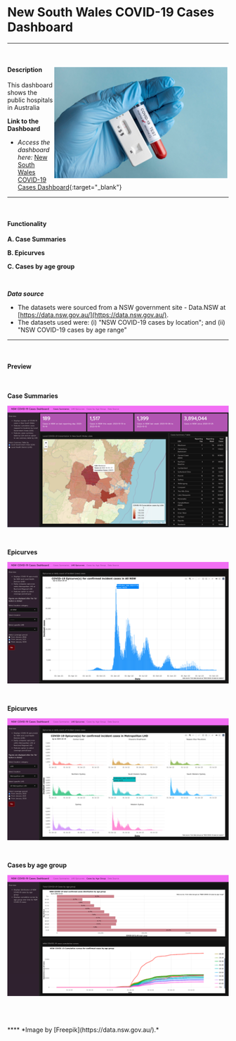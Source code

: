 # New South Wales COVID-19 Cases Dashboard 

***
<br>

<div class = "clear-fix">
  <img src="assets/images/covid_img.png" style="float:right;width:400px;"/>
  <h4> Description </h4>
  <p> This dashboard shows the public hospitals in Australia</p>
</div>

**Link to the Dashboard**

* *Access the dashboard here:* [New South Wales COVID-19 Cases Dashboard](https://mmg1217.shinyapps.io/nsw_covid_dashboard/){:target="_blank"}


***
<br>

#### Functionality

**A. Case Summaries**

**B. Epicurves**

**C. Cases by age group**


<br>


***Data source***

* The datasets were  sourced from a NSW government site - Data.NSW at [https://data.nsw.gov.au/](https://data.nsw.gov.au/). 
* The datasets used were: (i) "NSW COVID-19 cases by location"; and (ii) "NSW COVID-19 cases by age range"




***
<br>

#### Preview

<br>

**Case Summaries**

![](images/nsw_image1.png)

<br>

**Epicurves**

![](images/nsw_image2.png)

<br>

**Epicurves**

![](images/nsw_image3.png)

<br>

**Cases by age group**

![](images/nsw_image4.png)

<br>
<br>
<br>
****
*Image by [Freepik](https://data.nsw.gov.au/).*
